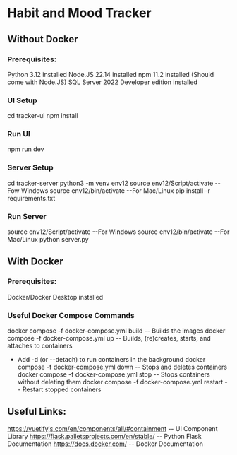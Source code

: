 # Habit and Mood Tracker

## Without Docker
### Prerequisites:
Python 3.12 installed
Node.JS 22.14 installed
npm 11.2 installed (Should come with Node.JS)
SQL Server 2022 Developer edition installed

### UI Setup
cd tracker-ui
npm install

### Run UI
npm run dev

### Server Setup
cd tracker-server
python3 -m venv env12
source env12/Script/activate --Fow Windows
source env12/bin/activate --For Mac/Linux
pip install -r requirements.txt

### Run Server
source env12/Script/activate --For Windows
source env12/bin/activate --For Mac/Linux
python server.py

## With Docker
### Prerequisites:
Docker/Docker Desktop installed

### Useful Docker Compose Commands
docker compose -f docker-compose.yml build -- Builds the images
docker compose -f docker-compose.yml up -- Builds, (re)creates, starts, and attaches to containers
- Add -d (or --detach) to run containers in the background
docker compose -f docker-compose.yml down -- Stops and deletes containers
docker compose -f docker-compose.yml stop -- Stops containers without deleting them
docker compose -f docker-compose.yml restart -- Restart stopped containers

## Useful Links:
https://vuetifyjs.com/en/components/all/#containment -- UI Component Library
https://flask.palletsprojects.com/en/stable/ -- Python Flask Documentation
https://docs.docker.com/ -- Docker Documentation
